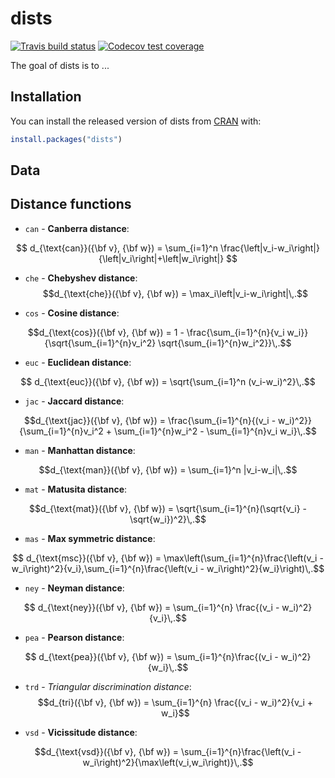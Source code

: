 
# dists

<!-- badges: start -->
[![Travis build status](https://travis-ci.org/noeliarico/dists.svg?branch=master)](https://travis-ci.org/noeliarico/dists)
[![Codecov test coverage](https://codecov.io/gh/noeliarico/dists/branch/master/graph/badge.svg)](https://codecov.io/gh/noeliarico/dists?branch=master)
<!-- badges: end -->

The goal of dists is to ...

## Installation

You can install the released version of dists from [CRAN](https://CRAN.R-project.org) with:

``` r
install.packages("dists")
```

## Data

## Distance functions

- `can` - **Canberra distance**:
   
$$
d_{\text{can}}({\bf v}, {\bf w}) = \sum_{i=1}^n \frac{\left|v_i-w_i\right|}{\left|v_i\right|+\left|w_i\right|}
$$

- `che` - **Chebyshev distance**:
$$d_{\text{che}}({\bf v}, {\bf w}) = \max_i\left|v_i-w_i\right|\,.$$
    
- `cos` - **Cosine distance**:

$$d_{\text{cos}}({\bf v}, {\bf w}) = 1 - \frac{\sum_{i=1}^{n}{v_i w_i}}{\sqrt{\sum_{i=1}^{n}v_i^2} \sqrt{\sum_{i=1}^{n}w_i^2}}\,.$$
    
- `euc` - **Euclidean distance**:
    
$$ d_{\text{euc}}({\bf v}, {\bf w}) = \sqrt{\sum_{i=1}^n (v_i-w_i)^2}\,.$$
    
- `jac` - **Jaccard distance**:

$$d_{\text{jac}}({\bf v}, {\bf w}) = \frac{\sum_{i=1}^{n}{(v_i - w_i)^2}}{\sum_{i=1}^{n}v_i^2 + \sum_{i=1}^{n}w_i^2 - \sum_{i=1}^{n}v_i w_i}\,.$$

- `man` - **Manhattan distance**:

$$d_{\text{man}}({\bf v}, {\bf w}) = \sum_{i=1}^n |v_i-w_i|\,.$$

- `mat` - **Matusita distance**:

$$d_{\text{mat}}({\bf v}, {\bf w}) = \sqrt{\sum_{i=1}^{n}(\sqrt{v_i} - \sqrt{w_i})^2}\,.$$

- `mas` - **Max symmetric distance**:

$$   d_{\text{msc}}({\bf v}, {\bf w}) = \max\left(\sum_{i=1}^{n}\frac{\left(v_i - w_i\right)^2}{v_i},\sum_{i=1}^{n}\frac{\left(v_i - w_i\right)^2}{w_i}\right)\,.$$

- `ney` - **Neyman distance**:

$$    d_{\text{ney}}({\bf v}, {\bf w}) = \sum_{i=1}^{n} \frac{(v_i - w_i)^2}{v_i}\,.$$

- `pea` - **Pearson distance**:

$$     d_{\text{pea}}({\bf v}, {\bf w}) = \sum_{i=1}^{n}\frac{(v_i - w_i)^2}{w_i}\,.$$

- `trd` - *Triangular discrimination distance*:
$$d_{tri}({\bf v}, {\bf w}) = \sum_{i=1}^{n} \frac{(v_i - w_i)^2}{v_i + w_i}$$

- `vsd` - **Vicissitude distance**:

$$d_{\text{vsd}}({\bf v}, {\bf w}) = \sum_{i=1}^{n}\frac{\left(v_i - w_i\right)^2}{\max\left(v_i,w_i\right)}\,.$$
